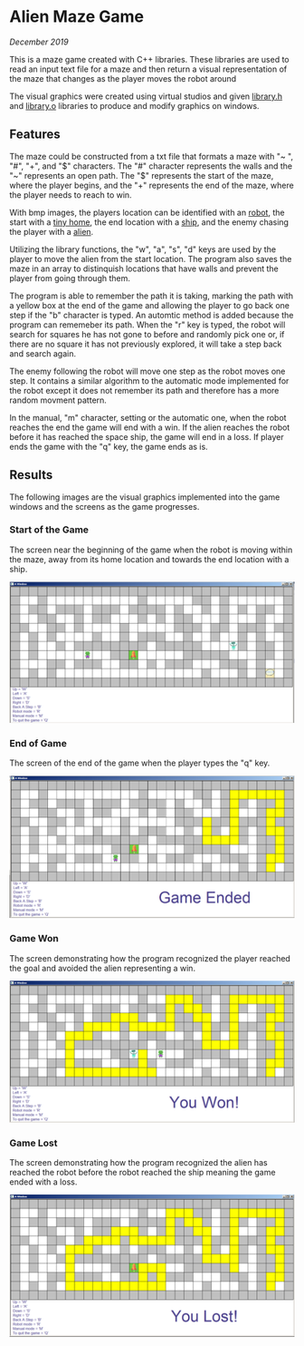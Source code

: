 # Alien Maze Game
_December 2019_

This is a maze game created with C++ libraries. These libraries are used to read an input text file for a maze and then return a visual representation of the maze that changes as the player moves the robot around

The visual graphics were created using virtual studios and given [library.h](library.h) and [library.o](library.o) libraries to produce and modify graphics on windows. 

## Features
The maze could be constructed from a txt file that formats a maze with "~ ", "#", "+", and "$" characters. The "#" character represents the walls and the "~" represents an open path. The "$" represents the start of the maze, where the player begins, and the "+" represents the end of the maze, where the player needs to reach to win. 

With bmp images, the players location can be identified with an [robot](images/robot.bmp), the start with a [tiny home](images/robotHome.bmp), the end location with a [ship](images/ship.bmp), and the enemy chasing the player with a [alien](images/alien.bmp).

Utilizing the library functions, the "w", "a", "s", "d" keys are used by the player to move the alien from the start location. The program also saves the maze in an array to distinquish locations that have walls and prevent the player from going through them. 

The program is able to remember the path it is taking, marking the path with a yellow box at the end of the game and allowing the player to go back one step if the "b" character is typed. An automtic method is added because the program can rememeber its path. When the "r" key is typed, the robot will search for squares he has not gone to before and randomly pick one or, if there are no square it has not previously explored, it will take a step back and search again. 

The enemy following the robot will move one step as the robot moves one step. It contains a similar algorithm to the automatic mode implemented for the robot except it does not remember its path and therefore has a more random movment pattern.

In the manual, "m" character, setting or the automatic one, when the robot reaches the end the game will end with a win. If the alien reaches the robot before it has reached the space ship, the game will end in a loss. If player ends the game with the "q" key, the game ends as is. 

## Results
The following images are the visual graphics implemented into the game windows and the screens as the game progresses.

### Start of the Game
The screen near the beginning of the game when the robot is moving within the maze, away from its home location and towards the end location with a ship.

![start of game](images/start_game.png)

### End of Game
The screen of the end of the game when the player types the "q" key.

![end of game](images/game_ended.png)

### Game Won
The screen demonstrating how the program recognized the player reached the goal and avoided the alien representing a win.

![winning the game](images/game_won.png)

### Game Lost
The screen demonstrating how the program recognized the alien has reached the robot before the robot reached the ship meaning the game ended with a loss.

![losing the game](images/game_lost.png)

